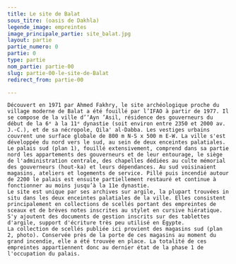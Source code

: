 ```yaml
---
title: Le site de Balat
sous_titre: (oasis de Dakhla)
legende_image: empreintes
image_principale_partie: site_balat.jpg
layout: partie
partie_numero: 0
partie: 0
type: partie
nom_partie: partie-00
slug: partie-00-le-site-de-Balat
redirect_from: partie-00

---
```


	Découvert en 1971 par Ahmed Fakhry, le site archéologique proche du village moderne de Balat a été fouillé par l’IFAO à partir de 1977. Il se compose de la ville d’‘Ayn ’Asil, résidence des gouverneurs du début de la 6ᵉ à la 11ᵉ dynastie (soit environ entre 2350 et 2000 av. J.-C.), et de sa nécropole, Qila' al-Dabba. Les vestiges urbains couvrent une surface globale de 800 m N-S x 500 m E-W. La ville s'est développée du nord vers le sud, au sein de deux enceintes palatiales. Le palais sud (plan 1), fouillé extensivement, comprend dans sa partie nord les appartements des gouverneurs et de leur entourage, le siège de l'administration centrale, des chapelles dédiées au culte mémorial des gouverneurs (hout-ka) et leurs dépendances. Au sud voisinaient magasins, ateliers et logements de service. Pillé puis incendié autour de 2200 le palais est ensuite partiellement restauré et continue à fonctionner au moins jusqu’à la 11e dynastie. 
	Le site est unique par ses archives sur argile, la plupart trouvées in situ dans les deux enceintes palatiales de la ville. Elles consistent principalement en collections de scellés portant des empreintes de sceaux et de brèves notes inscrites au stylet en cursive hiératique. S'y ajoutent des documents de gestion inscrits sur des tablettes d'argile, support d'écriture très peu utilisé en Égypte. 
	La collection de scellés publiée ici provient des magasins sud (plan 2, photo). Conservée près de la porte de ces magasins au moment du grand incendie, elle a été trouvée en place. La totalité de ces empreintes appartiennent donc au dernier état de la phase 1 de l'occupation du palais.


